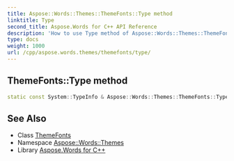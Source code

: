 ```yaml
---
title: Aspose::Words::Themes::ThemeFonts::Type method
linktitle: Type
second_title: Aspose.Words for C++ API Reference
description: 'How to use Type method of Aspose::Words::Themes::ThemeFonts class in C++.'
type: docs
weight: 1000
url: /cpp/aspose.words.themes/themefonts/type/
---
```

## ThemeFonts::Type method




```cpp
static const System::TypeInfo & Aspose::Words::Themes::ThemeFonts::Type()
```

## See Also

* Class [ThemeFonts](../)
* Namespace [Aspose::Words::Themes](../../)
* Library [Aspose.Words for C++](../../../)
